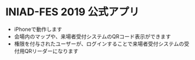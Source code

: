 # INIAD-FES 2019 公式アプリ
- iPhoneで動作します
- 会場内のマップや、来場者受付システムのQRコード表示ができます
- 権限を付与されたユーザーが、ログインすることで来場者受付システムの受付用QRリーダーになります
